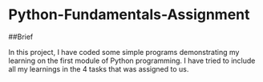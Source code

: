 # Python-Fundamentals-Assignment
##Brief

In this project, I have coded some simple programs demonstrating my learning on the first module of Python programming.
I have tried to include all my learnings in the 4 tasks that was assigned to us.

